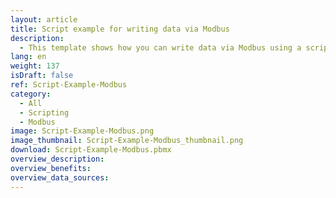 ```yaml
---
layout: article
title: Script example for writing data via Modbus
description: 
  - This template shows how you can write data via Modbus using a script.
lang: en
weight: 137
isDraft: false
ref: Script-Example-Modbus
category:
  - All
  - Scripting
  - Modbus
image: Script-Example-Modbus.png
image_thumbnail: Script-Example-Modbus_thumbnail.png
download: Script-Example-Modbus.pbmx
overview_description:
overview_benefits:
overview_data_sources:
---
```

